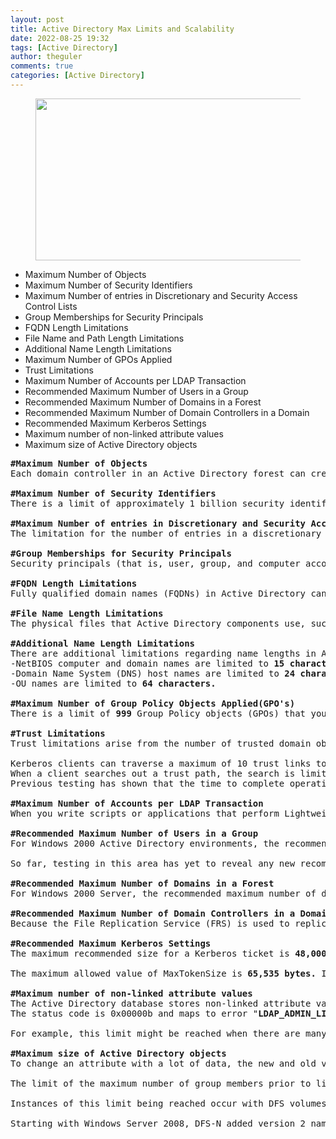 ```yaml
---
layout: post
title: Active Directory Max Limits and Scalability
date: 2022-08-25 19:32
tags: [Active Directory]
author: theguler
comments: true
categories: [Active Directory]
---
```

<!-- wp:image {"id":890,"width":"528px","height":"259px","sizeSlug":"large","linkDestination":"none"} -->
<figure class="wp-block-image size-large is-resized"><img src="https://theguler.wordpress.com/wp-content/uploads/2022/01/ads.jpeg?w=1024" alt="" class="wp-image-890" style="width:528px;height:259px" /></figure>
<!-- /wp:image -->

<!-- wp:list -->
<ul class="wp-block-list"><!-- wp:list-item -->
<li>Maximum Number of Objects</li>
<!-- /wp:list-item -->

<!-- wp:list-item -->
<li>Maximum Number of Security Identifiers</li>
<!-- /wp:list-item -->

<!-- wp:list-item -->
<li>Maximum Number of entries in Discretionary and Security Access Control Lists</li>
<!-- /wp:list-item -->

<!-- wp:list-item -->
<li>Group Memberships for Security Principals</li>
<!-- /wp:list-item -->

<!-- wp:list-item -->
<li>FQDN Length Limitations</li>
<!-- /wp:list-item -->

<!-- wp:list-item -->
<li>File Name and Path Length Limitations</li>
<!-- /wp:list-item -->

<!-- wp:list-item -->
<li>Additional Name Length Limitations</li>
<!-- /wp:list-item -->

<!-- wp:list-item -->
<li>Maximum Number of GPOs Applied</li>
<!-- /wp:list-item -->

<!-- wp:list-item -->
<li>Trust Limitations</li>
<!-- /wp:list-item -->

<!-- wp:list-item -->
<li>Maximum Number of Accounts per LDAP Transaction</li>
<!-- /wp:list-item -->

<!-- wp:list-item -->
<li>Recommended Maximum Number of Users in a Group</li>
<!-- /wp:list-item -->

<!-- wp:list-item -->
<li>Recommended Maximum Number of Domains in a Forest</li>
<!-- /wp:list-item -->

<!-- wp:list-item -->
<li>Recommended Maximum Number of Domain Controllers in a Domain</li>
<!-- /wp:list-item -->

<!-- wp:list-item -->
<li>Recommended Maximum Kerberos Settings</li>
<!-- /wp:list-item -->

<!-- wp:list-item -->
<li>Maximum number of non-linked attribute values</li>
<!-- /wp:list-item -->

<!-- wp:list-item -->
<li>Maximum size of Active Directory objects</li>
<!-- /wp:list-item --></ul>
<!-- /wp:list -->

<!-- wp:preformatted -->
<pre class="wp-block-preformatted"><strong>#Maximum Number of Objects</strong><br>Each domain controller in an Active Directory forest can create a little bit less than 2.15 billion objects during its lifetime.<strong>(Average lifespan of 5 years)</strong><br><br><strong>#Maximum Number of Security Identifiers</strong><br>There is a limit of approximately 1 billion security identifiers (SIDs) over the life of a domain. This limit is due to the size of the global relative identifier (RID) pool of 30 bits that makes each SID (that is assigned to user, group, and computer accounts) in a domain unique. The actual limit is <strong>230</strong> or <strong>1,073,741,823</strong> RIDs<br><br><strong>#Maximum Number of entries in Discretionary and Security Access Control Lists</strong><br>The limitation for the number of entries in a discretionary access control list (DACL) or a security access control list (SACL) of an Active Directory object using the ntSecurityDescriptor attribute comes from a limitation in the size of the access control list (ACL), which is 64K. Since access control entries (ACEs) vary in size, the actual number of entries (SIDs) is approximately <strong>1,820.</strong><br><br><strong>#Group Memberships for Security Principals</strong><br>Security principals (that is, user, group, and computer accounts) can be members of a maximum of approximately <strong>1,015</strong> groups.<br><br><strong>#FQDN Length Limitations</strong><br>Fully qualified domain names (FQDNs) in Active Directory cannot exceed <strong>64</strong> characters in total length, including hyphens and periods (.)<br><br><strong>#File Name Length Limitations</strong><br>The physical files that Active Directory components use, such as SYSVOL, database (NTDS.DIT), and log file paths, are constrained by the MAX_PATH length of <strong>260 </strong>characters, as defined by the Win32 APIs. When you are determining where to place your SYSVOL and database files during Active Directory installation, avoid nested folder structures that make the full file path to the SYSVOL folder, database, and log files longer than 260 characters.<br><br><strong>#Additional Name Length Limitations</strong><br>There are additional limitations regarding name lengths in Active Directory.<br>-NetBIOS computer and domain names are limited to <strong>15 characters.</strong><br>-Domain Name System (DNS) host names are limited to <strong>24 characters.</strong><br>-OU names are limited to <strong>64 characters.</strong><br><br><strong>#Maximum Number of Group Policy Objects Applied(GPO's)</strong><br>There is a limit of <strong>999</strong> Group Policy objects (GPOs) that you can apply to a user account or computer account. This does not mean that the total number of policy settings on the system is limited to <strong>999.</strong> Rather, a single user or computer will not be able to process more than <strong>999 GPOs.</strong> This limit exists for performance reasons.<br><br><strong>#Trust Limitations</strong><br>Trust limitations arise from the number of trusted domain objects (TDOs), the length of trust paths, and the ability of clients to discover available trusts. Limitations that apply include the following:<br><br>Kerberos clients can traverse a maximum of 10 trust links to locate a requested resource in another domain. If the trust path between the domains exceeds this limit, the attempt to access the domain fails.<br>When a client searches out a trust path, the search is limited to the trusts that are established directly with a domain and the trusts that are transitive within a forest.<br>Previous testing has shown that the time to complete operations related to TDOs, such as authentication across domains, deteriorates noticeably if the Active Directory implementation in an organization contains more than <strong>2,400 TDOs.</strong><br><br><strong>#Maximum Number of Accounts per LDAP Transaction</strong><br>When you write scripts or applications that perform Lightweight Directory Access Protocol (LDAP) transactions, the recommended limit is to perform no more than <strong>5,000 </strong>operations per LDAP transaction.<br><br><strong>#Recommended Maximum Number of Users in a Group</strong><br>For Windows 2000 Active Directory environments, the recommended maximum number of members in a group is <strong>5,000.</strong> This recommendation is based on the number of concurrent atomic changes that can be committed in a single database transaction.<br><br>So far, testing in this area has yet to reveal any new recommended limits to the number of members in a group or any other linked multi-valued attribute. Production environments have been reported to exceed 4 million members, and Microsoft scalability testing reached <strong>500 million</strong> members.<br><br><strong>#Recommended Maximum Number of Domains in a Forest</strong><br>For Windows 2000 Server, the recommended maximum number of domains in a forest is <strong>800.</strong> For Windows Server 2003, the recommended maximum number of domains when the forest functional level is set to Windows Server 2003 (also known as forest functional level 2) is 1,200.<br><br><strong>#Recommended Maximum Number of Domain Controllers in a Domain</strong><br>Because the File Replication Service (FRS) is used to replicate SYSVOL in a Windows Server 2003 domain, we recommend a limit of 1,200 domain controllers per domain to ensure reliable recovery of SYSVOL.<br><br><strong>#Recommended Maximum Kerberos Settings</strong><br>The maximum recommended size for a Kerberos ticket is <strong>48,000 bytes</strong>, which is configured through the MaxTokenSize REG_DWORD value in the registry <strong>(HKEY_LOCAL_MACHINE\SYSTEM\CurrentControlSet\Services\Lsa\Kerberos\Parameters)</strong> or through Group Policy,<br><br>The maximum allowed value of MaxTokenSize is <strong>65,535 bytes.</strong> If you are using Kerberos for IPSEC key management, the limit of 65,536 bytes. However, because of HTTP’s base64 encoding of authentication context tokens, we do not recommend that you set the maxTokenSize registry entry to a value larger than <strong>48,000 bytes.</strong> Starting with Windows Server 2012, the default value of the MaxTokenSize registry entry is <strong>48,000</strong> <strong>bytes.</strong><br><br><strong>#Maximum number of non-linked attribute values</strong><br>The Active Directory database stores non-linked attribute values in a linked directory that has to fit on a database page. This results in a maximum limit of non-linked attribute values of approximately <strong>1300</strong> entries for an object that carries only this attribute. In real-world deployments, errors begin to occur when reaching approximately 1200 attribute values.<br>The status code is 0x00000b and maps to error "<strong>LDAP_ADMIN_LIMIT_EXCEEDED Administration limit on the server has exceeded.</strong>"<br><br>For example, this limit might be reached when there are many DNS records on a single DNS name. That’s the case when an Active Directory domain has many DCs.<br><br><strong>#Maximum size of Active Directory objects</strong><br>To change an attribute with a lot of data, the new and old values must be stored in the database transaction. That allows to roll back the transaction if the database is closed in the middle of the transaction. The maximum size of a transaction limits the total blob size of attribute value data to approximately <strong>5 MB.</strong><br><br>The limit of the maximum number of group members prior to link-value replication and to the maximum number of transactions in group membership changes actually exist because of the maximum size of an AD transaction you can have.<br><br>Instances of this limit being reached occur with DFS volumes prior to Windows Server 2008. In versions prior to Window Server 2008, all DFS volume meta-data was stored in a single attribute “PKT” for the volume. When this attribute is updated, the total size of the transaction sometimes exceeds the database limit, causing the update to fail.<br><br>Starting with Windows Server 2008, DFS-N added version 2 namespaces where each DFS target is stored in a separate Active Directory object, thus avoiding this limit.</pre>
<!-- /wp:preformatted -->
